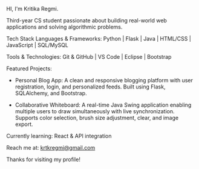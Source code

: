 HI, I'm Kritika Regmi.

Third-year CS student passionate about building real-world web applications and solving algorithmic problems.

Tech Stack
Languages & Frameworks: 
Python | Flask | Java | HTML/CSS | JavaScript | SQL/MySQL  

Tools & Technologies: 
Git & GitHub | VS Code | Eclipse | Bootstrap  

Featured Projects:
- Personal Blog App: 
A clean and responsive blogging platform with user registration, login, and personalized feeds. Built using Flask, SQLAlchemy, and Bootstrap.

- Collaborative Whiteboard: 
A real-time Java Swing application enabling multiple users to draw simultaneously with live synchronization. Supports color selection, brush size adjustment, clear, and image export.

Currently learning: React & API integration

Reach me at: krtkregmi@gmail.com

Thanks for visiting my profile!
